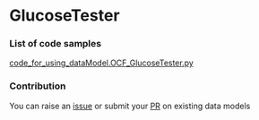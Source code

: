 # GlucoseTester

### List of code samples 

<!-- 50-List of code -->

<!-- [code entry](link) -->
[code_for_using_dataModel.OCF_GlucoseTester.py](https://github.com/smart-data-models/dataModel.OCF/blob/master/GlucoseTester/code/code_for_using_dataModel.OCF_GlucoseTester.py)


<!-- /50-List of code -->

### Contribution
You can raise an [issue](https://github.com/smart-data-models/dataModel.OCF/issues) or submit your [PR](https://github.com/smart-data-models/dataModel.OCF/pulls) on existing data models
